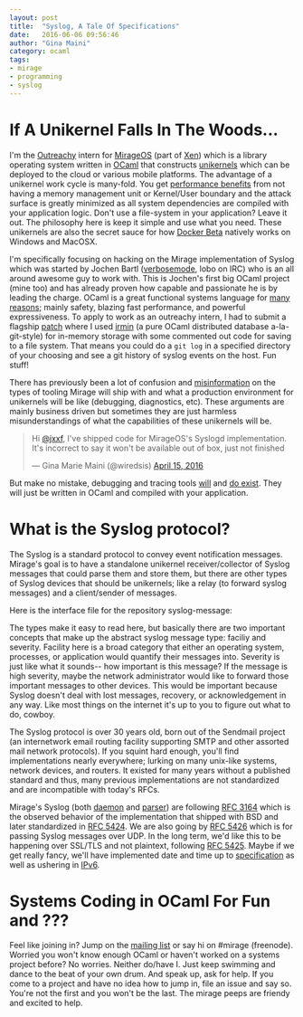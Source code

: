 ```yaml
---
layout: post
title:  "Syslog, A Tale Of Specifications"
date:   2016-06-06 09:56:46
author: "Gina Maini"
category: ocaml
tags:
- mirage
- programming
- syslog
---
```


If A Unikernel Falls In The Woods...
==

I'm the [Outreachy] intern for [MirageOS] (part of [Xen]) which is a
library operating system written in [OCaml] that constructs [unikernels]
which can be deployed to the cloud or various mobile platforms. The
advantage of a unikernel work cycle is many-fold. You get [performance
benefits] from not having a memory management unit or Kernel/User
boundary and the attack surface is greatly minimized as all system
dependencies are compiled with your application logic. Don't use a
file-system in your application? Leave it out. The philosophy here is
keep it simple and use what you need. These unikernels are also the
secret sauce for how [Docker Beta] natively works on Windows and MacOSX.

I'm specifically focusing on hacking on the Mirage implementation of
Syslog which was started by Jochen Bartl ([verbosemode], lobo on IRC)
who is an all around awesome guy to work with. This is Jochen's first
big OCaml project (mine too) and has already proven how capable and
passionate he is by leading the charge. OCaml is a great functional
systems language for [many reasons]; mainly safety, blazing fast
performance, and powerful expressiveness. To apply to work as an
outreachy intern, I had to submit a flagship [patch] where I used
[irmin] (a pure OCaml distributed database a-la-git-style) for
in-memory storage with some commented out code for saving to a file
system. That means you could do a `git log` in a specified directory
of your choosing and see a git history of syslog events on the
host. Fun stuff!

There has previously been a lot of confusion and [misinformation] on
the types of tooling Mirage will ship with and what a production
environment for unikernels will be like (debugging, diagnostics, etc).
These arguments are mainly business driven but sometimes they are just
harmless misunderstandings of what the capabilities of these
unikernels will be.

<blockquote class="twitter-tweet" data-lang="en"><p lang="en"
dir="ltr">Hi <a href="https://twitter.com/jxxf">@jxxf</a>, I&#39;ve
shipped code for MirageOS&#39;s Syslogd implementation. It&#39;s
incorrect to say it won&#39;t be available out of box, just not
finished</p>&mdash; Gina Marie Maini (@wiredsis) <a
href="https://twitter.com/wiredsis/status/721113224628731904">April
15, 2016</a></blockquote>

But make no mistake, debugging and tracing tools [will] and [do
exist]. They will just be written in OCaml and compiled with your
application.

What is the Syslog protocol?
==

The Syslog is a standard protocol to convey event notification
messages. Mirage's goal is to have a standalone unikernel
receiver/collector of Syslog messages that could parse them and store
them, but there are other types of Syslog devices that should be
unikernels; like a relay (to forward syslog messages) and a
client/sender of messages.

Here is the interface file for the repository syslog-message:

<script src="https://gist.github.com/wiredsister/43fff5d29b186cb1e509acfb6c535b61.js"></script>

The types make it easy to read here, but basically there are two
important concepts that make up the abstract syslog message type:
faciliy and severity. Facility here is a broad category that either an
operating system, processes, or application would quantify their
messages into. Severity is just like what it sounds-- how important
is this message? If the message is high severity, maybe the network
administrator would like to forward those important messages to other
devices. This would be important because Syslog doesn't deal with lost
messages, recovery, or acknowledgement in any way. Like most things on
the internet it's up to you to figure out what to do, cowboy.

The Syslog protocol is over 30 years old, born out of the Sendmail
project (an internetwork email routing facility supporting SMTP and
other assorted mail network protocols). If you squint hard enough,
you'll find implementations nearly everywhere; lurking on many
unix-like systems, network devices, and routers. It existed for many
years without a published standard and thus, many previous
implementations are not standardized and are incompatible with
today's RFCs.

Mirage's Syslog (both [daemon] and [parser]) are following [RFC 3164]
which is the observed behavior of the implementation that shipped
with BSD and later standardized in [RFC 5424]. We are also going by
[RFC 5426] which is for passing Syslog messages over UDP. In the long
term, we'd like this to be happening over SSL/TLS and not plaintext,
following [RFC 5425]. Maybe if we get really fancy, we'll have
implemented date and time up to [specification] as well as ushering in
[IPv6].

Systems Coding in OCaml For Fun and ???
==

Feel like joining in? Jump on the [mailing list] or say hi on #mirage
(freenode). Worried you won't know enough OCaml or haven't worked on a
systems project before? No worries. Neither do/have I. Just keep
swimming and dance to the beat of your own drum. And speak up, ask for
help. If you come to a project and have no idea how to jump in, file an
issue and say so. You're not the first and you won't be the last. The
mirage peeps are friendy and excited to help.

[Outreachy]: https://www.gnome.org/outreachy
[OCaml]: https://ocaml.org/
[MirageOS]: https://mirage.io
[Xen]: http://www.xenproject.org/
[unikernels]: https://queue.acm.org/detail.cfm?id=2566628
[performance benefits]: https://matildah.github.io/posts/2016-01-30-unikernel-security.html
[Docker Beta]: https://blog.docker.com/2016/03/docker-for-mac-windows-beta/
[verbosemode]: https://github.com/verbosemode
[many reasons]: http://www.gina.codes/ocaml/2016/02/14/dear-ocaml-i-love-you.html
[patch]: https://github.com/verbosemode/syslogd-mirage/pull/3
[irmin]: https://github.com/mirage/irmin
[misinformation]: https://news.ycombinator.com/item?id=10953766
[daemon]: https://github.com/verbosemode/syslogd-mirage
[parser]: https://github.com/verbosemode/syslog-message
[RFC 3164]: http://www.rfc-base.org/txt/rfc-3164.txt
[RFC 5424]: http://www.rfc-base.org/txt/rfc-5424.txt
[RFC 5426]: http://www.rfc-base.org/txt/rfc-5426.txt
[will]: https://github.com/mirage/mirage-www/wiki/Pioneer-Projects
[do exist]: https://github.com/mirage/mirage-logs
[RFC 5425]: http://www.rfc-base.org/txt/rfc-5425.txt
[IPv6]: http://www.rfc-base.org/txt/rfc-4291.txt
[specification]: http://www.rfc-base.org/txt/rfc-3339.txt
[mailing list]: http://lists.xenproject.org/cgi-bin/mailman/listinfo/mirageos-devel
